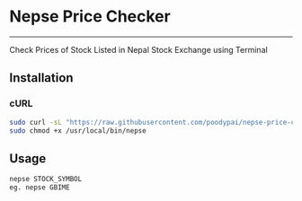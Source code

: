 # Nepse Price Checker
---
Check Prices of Stock Listed in Nepal Stock Exchange using Terminal
## Installation
### cURL
```sh
sudo curl -sL "https://raw.githubusercontent.com/poodypai/nepse-price-checker/main/nepse" -o /usr/local/bin/nepse
sudo chmod +x /usr/local/bin/nepse
```
## Usage
```sh
nepse STOCK_SYMBOL
eg. nepse GBIME

